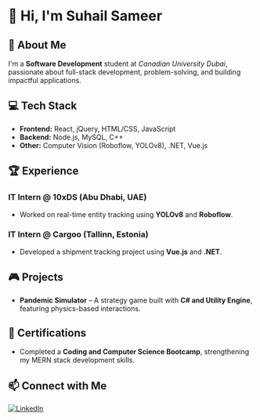 # 👋 Hi, I'm Suhail Sameer  

## 🚀 About Me  
I'm a **Software Development** student at *Canadian University Dubai*, passionate about full-stack development, problem-solving, and building impactful applications.  

## 💻 Tech Stack  
- **Frontend:** React, jQuery, HTML/CSS, JavaScript  
- **Backend:** Node.js, MySQL, C++  
- **Other:** Computer Vision (Roboflow, YOLOv8), .NET, Vue.js  

## 🏆 Experience  
### IT Intern @ 10xDS (Abu Dhabi, UAE)  
- Worked on real-time entity tracking using **YOLOv8** and **Roboflow**.  

### IT Intern @ Cargoo (Tallinn, Estonia)  
- Developed a shipment tracking project using **Vue.js** and **.NET**.  

## 🎮 Projects  
- **Pandemic Simulator** – A strategy game built with **C# and Utility Engine**, featuring physics-based interactions.  

## 📜 Certifications  
- Completed a **Coding and Computer Science Bootcamp**, strengthening my MERN stack development skills.  

## 📫 Connect with Me  
[![LinkedIn](https://img.shields.io/badge/LinkedIn-0077B5?logo=linkedin&logoColor=white)](https://www.linkedin.com/in/suhailsameer)  
